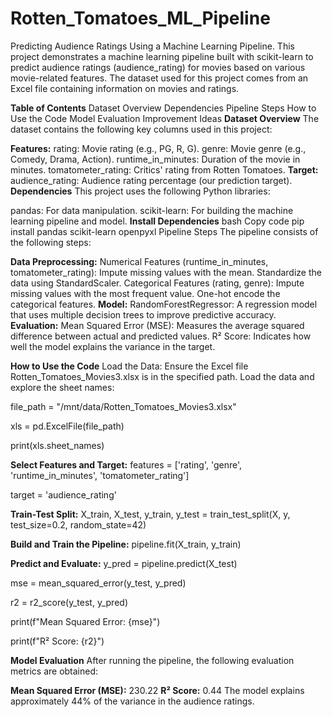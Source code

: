 # Rotten_Tomatoes_ML_Pipeline

Predicting Audience Ratings Using a Machine Learning Pipeline.
This project demonstrates a machine learning pipeline built with scikit-learn to predict audience ratings (audience_rating) for movies based on various movie-related features. The dataset used for this project comes from an Excel file containing information on movies and ratings.

**Table of Contents**
Dataset Overview
Dependencies
Pipeline Steps
How to Use the Code
Model Evaluation
Improvement Ideas
**Dataset Overview**
The dataset contains the following key columns used in this project:

**Features:**
rating: Movie rating (e.g., PG, R, G).
genre: Movie genre (e.g., Comedy, Drama, Action).
runtime_in_minutes: Duration of the movie in minutes.
tomatometer_rating: Critics' rating from Rotten Tomatoes.
**Target:**
audience_rating: Audience rating percentage (our prediction target).
**Dependencies**
This project uses the following Python libraries:

pandas: For data manipulation.
scikit-learn: For building the machine learning pipeline and model.
**Install Dependencies**
bash
Copy code
pip install pandas scikit-learn openpyxl
Pipeline Steps
The pipeline consists of the following steps:

**Data Preprocessing:**
Numerical Features (runtime_in_minutes, tomatometer_rating):
Impute missing values with the mean.
Standardize the data using StandardScaler.
Categorical Features (rating, genre):
Impute missing values with the most frequent value.
One-hot encode the categorical features.
**Model:**
RandomForestRegressor: A regression model that uses multiple decision trees to improve predictive accuracy.
**Evaluation:**
Mean Squared Error (MSE): Measures the average squared difference between actual and predicted values.
R² Score: Indicates how well the model explains the variance in the target.

**How to Use the Code**
Load the Data:
Ensure the Excel file Rotten_Tomatoes_Movies3.xlsx is in the specified path. Load the data and explore the sheet names:

file_path = "/mnt/data/Rotten_Tomatoes_Movies3.xlsx"

xls = pd.ExcelFile(file_path)

print(xls.sheet_names)

**Select Features and Target:**
features = ['rating', 'genre', 'runtime_in_minutes', 'tomatometer_rating']

target = 'audience_rating'

**Train-Test Split:**
X_train, X_test, y_train, y_test = train_test_split(X, y, test_size=0.2, random_state=42)


**Build and Train the Pipeline:**
pipeline.fit(X_train, y_train)


**Predict and Evaluate:**
y_pred = pipeline.predict(X_test)

mse = mean_squared_error(y_test, y_pred)

r2 = r2_score(y_test, y_pred)

print(f"Mean Squared Error: {mse}")

print(f"R² Score: {r2}")

**Model Evaluation**
After running the pipeline, the following evaluation metrics are obtained:

**Mean Squared Error (MSE):** 230.22
**R² Score:** 0.44
The model explains approximately 44% of the variance in the audience ratings.

